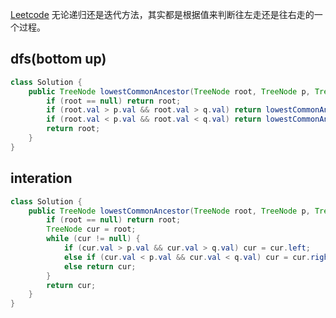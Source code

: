 [Leetcode](https://leetcode.com/problems/lowest-common-ancestor-of-a-binary-search-tree/)
无论递归还是迭代方法，其实都是根据值来判断往左走还是往右走的一个过程。
## dfs(bottom up)
```java
class Solution {
    public TreeNode lowestCommonAncestor(TreeNode root, TreeNode p, TreeNode q) {
        if (root == null) return root;
        if (root.val > p.val && root.val > q.val) return lowestCommonAncestor(root.left, p, q);
        if (root.val < p.val && root.val < q.val) return lowestCommonAncestor(root.right, p, q);
        return root;
    }
}
```
## interation
```java
class Solution {
    public TreeNode lowestCommonAncestor(TreeNode root, TreeNode p, TreeNode q) {
        if (root == null) return root;
        TreeNode cur = root;
        while (cur != null) {
            if (cur.val > p.val && cur.val > q.val) cur = cur.left;
            else if (cur.val < p.val && cur.val < q.val) cur = cur.right;
            else return cur;
        }
        return cur;
    }
}
```
